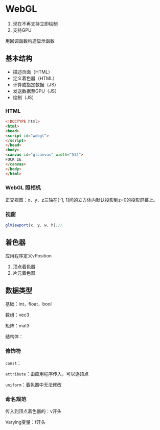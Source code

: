 # WebGL

1.	现在不再支持立即绘制
2.	支持GPU

用回调函数构造显示函数

## 基本结构

-	描述页面（HTML）
-	定义着色器（HTML）
-	计算或指定数据（JS）
-	发送数据至GPU（JS）
-	绘制（JS）

### HTML

```html
<!DOCTYPE html>
<html>
<head>
<script id=“webgl”>
</script>
</head>
<body>
<canvas id=“glcanvas” width=“512”>
FUCK IE
</canvas>
</body>
</html>
```

### WebGL 照相机

正交视图：x、y、z三轴在[-1, 1]间的立方体内默认投影到z=0的投影屏幕上。

### 视窗

```Javascript
glViewport(x, y, w, h);//
```

## 着色器

应用程序定义vPosition

1.	顶点着色器
2.	片元着色器

## 数据类型

基础：int，float，bool

数组：vec3

矩阵：mat3

结构体：

### 修饰符

`const`：

`attribute`：由应用程序传入，可以逐顶点

`uniform`：着色器中无法修改

### 命名规范

传入到顶点着色器的：v开头

Varying变量：f开头